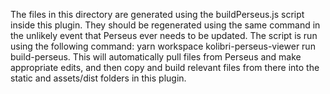 The files in this directory are generated using the buildPerseus.js script inside this plugin.
They should be regenerated using the same command in the unlikely event that Perseus ever needs
to be updated.
The script is run using the following command: yarn workspace kolibri-perseus-viewer run build-perseus.
This will automatically pull files from Perseus and make appropriate edits,
and then copy and build relevant files from there into the static and assets/dist folders in this plugin.
